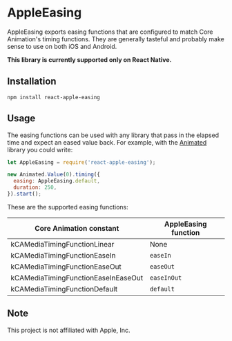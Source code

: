 # AppleEasing

AppleEasing exports easing functions that are configured to match Core Animation's timing functions. They are generally tasteful and probably make sense to use on both iOS and Android.

**This library is currently supported only on React Native.**

## Installation

```
npm install react-apple-easing
```

## Usage

The easing functions can be used with any library that pass in the elapsed time and expect an eased value back. For example, with the [Animated](https://facebook.github.io/react-native/docs/animations.html#animated) library you could write:

```js
let AppleEasing = require('react-apple-easing');

new Animated.Value(0).timing({
  easing: AppleEasing.default,
  duration: 250,
}).start();
```

These are the supported easing functions:

| Core Animation constant             | AppleEasing function |
|-------------------------------------|----------------------|
| kCAMediaTimingFunctionLinear        | None                 |
| kCAMediaTimingFunctionEaseIn        | `easeIn`             |
| kCAMediaTimingFunctionEaseOut       | `easeOut`            |
| kCAMediaTimingFunctionEaseInEaseOut | `easeInOut`          |
| kCAMediaTimingFunctionDefault       | `default`            |

## Note

This project is not affiliated with Apple, Inc.
